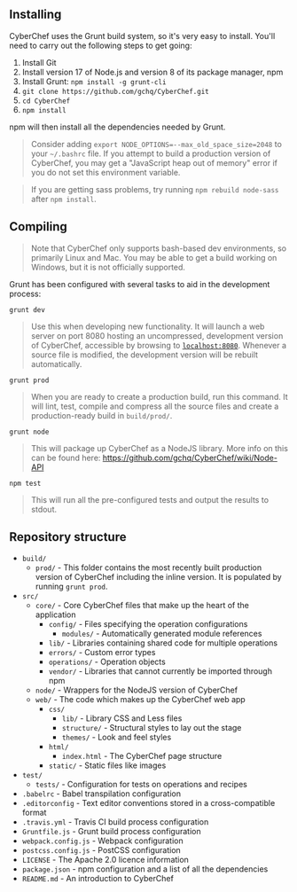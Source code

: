 ## Installing

CyberChef uses the Grunt build system, so it's very easy to install. You'll need to carry out the following steps to get going:

 1. Install Git
 2. Install version 17 of Node.js and version 8 of its package manager, npm
 3. Install Grunt: `npm install -g grunt-cli`
 4. `git clone https://github.com/gchq/CyberChef.git`
 5. `cd CyberChef`
 6. `npm install`

npm will then install all the dependencies needed by Grunt.

> Consider adding `export NODE_OPTIONS=--max_old_space_size=2048` to your `~/.bashrc` file. If you attempt to build a production version of CyberChef, you may get a "JavaScript heap out of memory" error if you do not set this environment variable.


> If you are getting sass problems, try running `npm rebuild node-sass` after `npm install`.

## Compiling

> Note that CyberChef only supports bash-based dev environments, so primarily Linux and Mac. You may be able to get a build working on Windows, but it is not officially supported.

Grunt has been configured with several tasks to aid in the development process:


```
grunt dev
```
> Use this when developing new functionality. It will launch a web server on port 8080 hosting an uncompressed, development version of CyberChef, accessible by browsing to [`localhost:8080`](http://localhost:8080). Whenever a source file is modified, the development version will be rebuilt automatically.


```
grunt prod
```
> When you are ready to create a production build, run this command. It will lint, test, compile and compress all the source files and create a production-ready build in `build/prod/`.


```
grunt node
```
> This will package up CyberChef as a NodeJS library. More info on this can be found here: https://github.com/gchq/CyberChef/wiki/Node-API

```
npm test
```
> This will run all the pre-configured tests and output the results to stdout.


## Repository structure

 - `build/`
     - `prod/` - This folder contains the most recently built production version of CyberChef including the inline version. It is populated by running `grunt prod`.
 - `src/`
     - `core/` - Core CyberChef files that make up the heart of the application
         - `config/` - Files specifying the operation configurations
             - `modules/` - Automatically generated module references
         - `lib/` - Libraries containing shared code for multiple operations
         - `errors/` - Custom error types
         - `operations/` - Operation objects
         - `vendor/` - Libraries that cannot currently be imported through npm
     - `node/` - Wrappers for the NodeJS version of CyberChef
     - `web/` - The code which makes up the CyberChef web app
         - `css/`
             - `lib/` - Library CSS and Less files
             - `structure/` - Structural styles to lay out the stage
             - `themes/` - Look and feel styles
         - `html/`
             - `index.html` - The CyberChef page structure
         - `static/` - Static files like images
 - `test/`
     - `tests/` - Configuration for tests on operations and recipes
 - `.babelrc` - Babel transpilation configuration
 - `.editorconfig` - Text editor conventions stored in a cross-compatible format
 - `.travis.yml` - Travis CI build process configuration
 - `Gruntfile.js` - Grunt build process configuration
 - `webpack.config.js` - Webpack configuration
 - `postcss.config.js` - PostCSS configuration
 - `LICENSE` - The Apache 2.0 licence information
 - `package.json` - npm configuration and a list of all the dependencies
 - `README.md` - An introduction to CyberChef